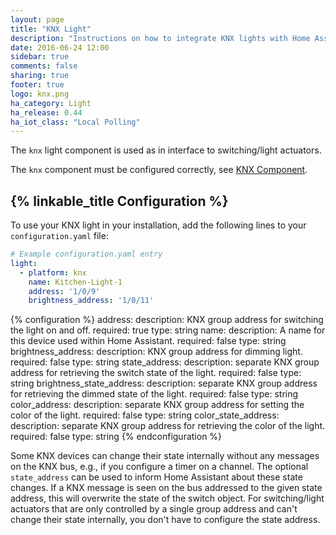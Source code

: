 ```yaml
---
layout: page
title: "KNX Light"
description: "Instructions on how to integrate KNX lights with Home Assistant."
date: 2016-06-24 12:00
sidebar: true
comments: false
sharing: true
footer: true
logo: knx.png
ha_category: Light
ha_release: 0.44
ha_iot_class: "Local Polling"
---
```



The `knx` light component is used as in interface to switching/light actuators.

The `knx` component must be configured correctly, see [KNX Component](/components/knx).

## {% linkable_title Configuration %}

To use your KNX light in your installation, add the following lines to your `configuration.yaml` file:

```yaml
# Example configuration.yaml entry
light:
  - platform: knx
    name: Kitchen-Light-1
    address: '1/0/9'
    brightness_address: '1/0/11'
```

{% configuration %}
address:
  description: KNX group address for switching the light on and off.
  required: true
  type: string
name:
  description: A name for this device used within Home Assistant.
  required: false
  type: string
brightness_address:
  description: KNX group address for dimming light.
  required: false
  type: string
state_address:
  description: separate KNX group address for retrieving the switch state of the light.
  required: false
  type: string
brightness_state_address:
  description: separate KNX group address for retrieving the dimmed state of the light.
  required: false
  type: string
color_address:
  description: separate KNX group address for setting the color of the light.
  required: false
  type: string
color_state_address:
  description: separate KNX group address for retrieving the color of the light.
  required: false
  type: string
{% endconfiguration %}

Some KNX devices can change their state internally without any messages on the KNX bus, e.g., if you configure a timer on a channel. The optional `state_address` can be used to inform Home Assistant about these state changes. If a KNX message is seen on the bus addressed to the given state address, this will overwrite the state of the switch object.
For switching/light actuators that are only controlled by a single group address and can't change their state internally, you don't have to configure the state address.
